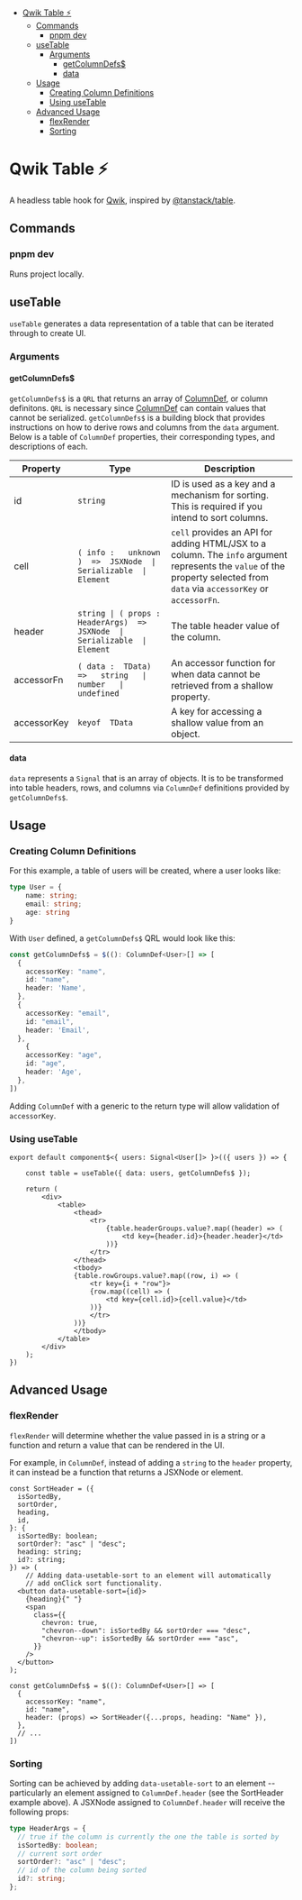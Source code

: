 - [Qwik Table ⚡️](#qwik-table-️)
  - [Commands](#commands)
    - [pnpm dev](#pnpm-dev)
  - [useTable](#usetable)
    - [Arguments](#arguments)
      - [getColumnDefs$](#getcolumndefs)
      - [data](#data)
  - [Usage](#usage)
    - [Creating Column Definitions](#creating-column-definitions)
    - [Using useTable](#using-usetable)
  - [Advanced Usage](#advanced-usage)
    - [flexRender](#flexrender)
    - [Sorting](#sorting)


# Qwik Table ⚡️
A headless table hook for [Qwik](https://qwik.builder.io/), inspired by [@tanstack/table](https://github.com/TanStack/table).

## Commands

### pnpm dev
Runs project locally.

## useTable
`useTable` generates a data representation of a table that can be iterated through to create UI.

### Arguments
#### getColumnDefs$

`getColumnDefs$` is a `QRL` that returns an array of [ColumnDef](/src//UseTable//types.ts#L=20), or column definitons. `QRL` is necessary since [ColumnDef](/src//UseTable//types.ts#L=20) can contain values that cannot be serialized. `getColumnDefs$` is a building block that provides instructions on how to derive rows and columns from the `data` argument. Below is a table of `ColumnDef` properties, their corresponding types, and descriptions of each. 

| Property    | Type                                                                           | Description                                                                                                                                                                |
|-------------|--------------------------------------------------------------------------------|----------------------------------------------------------------------------------------------------------------------------------------------------------------------------|
| id          | `string`                                                                       | ID is used as a key and a mechanism for sorting. This is required if you intend to sort columns.                                                                           |
| cell        | `( info :   unknown )  =>  JSXNode  \|  Serializable  \|  Element`             | `cell` provides an API for adding HTML/JSX to a column. The `info` argument represents the `value` of the property selected from `data` via `accessorKey` or `accessorFn`. |
| header      | `string \| ( props :  HeaderArgs)  =>  JSXNode  \|  Serializable  \|  Element` | The table header value of the column.                                                                                                                                      |
| accessorFn  | `( data :  TData)  =>   string   \|   number   \|   undefined`                 | An accessor function for when data cannot be retrieved from a shallow property.                                                                                            |
| accessorKey | `keyof  TData`                                                                 | A key for accessing a shallow value from an object.                                                                                                                        |                                                                                                                                  |

#### data
`data` represents a `Signal` that is an array of objects. It is to be transformed into table headers, rows, and columns via `ColumnDef` definitions provided by `getColumnDefs$`.

## Usage

### Creating Column Definitions
For this example, a table of users will be created, where a user looks like:
```typescript
type User = {
    name: string;
    email: string;
    age: string
}
```

With `User` defined, a `getColumnDefs$` QRL would look like this:
```typescript
const getColumnDefs$ = $((): ColumnDef<User>[] => [
  {
    accessorKey: "name",
    id: "name",
    header: 'Name',
  },
  {
    accessorKey: "email",
    id: "email",
    header: 'Email',
  },
    {
    accessorKey: "age",
    id: "age",
    header: 'Age',
  },
])
```
Adding `ColumnDef` with a generic to the return type will allow validation of `accessorKey`.


### Using useTable

```tsx
export default component$<{ users: Signal<User[]> }>(({ users }) => {

    const table = useTable({ data: users, getColumnDefs$ });

    return (
        <div>
            <table>
                <thead>
                    <tr>
                        {table.headerGroups.value?.map((header) => (
                            <td key={header.id}>{header.header}</td>
                        ))}
                    </tr>
                </thead>
                <tbody>
                {table.rowGroups.value?.map((row, i) => (
                    <tr key={i + "row"}>
                    {row.map((cell) => (
                        <td key={cell.id}>{cell.value}</td>
                    ))}
                    </tr>
                ))}
                </tbody>
            </table>
        </div>
    );
})
```

## Advanced Usage

### flexRender
`flexRender` will determine whether the value passed in is a string or a function and return a value that can be rendered in the UI.

For example, in `ColumnDef`, instead of adding a `string` to the `header` property, it can instead be a function that returns a JSXNode or element.

```tsx
const SortHeader = ({
  isSortedBy,
  sortOrder,
  heading,
  id,
}: {
  isSortedBy: boolean;
  sortOrder?: "asc" | "desc";
  heading: string;
  id?: string;
}) => (
    // Adding data-usetable-sort to an element will automatically
    // add onClick sort functionality.
  <button data-usetable-sort={id}>
    {heading}{" "}
    <span
      class={{
        chevron: true,
        "chevron--down": isSortedBy && sortOrder === "desc",
        "chevron--up": isSortedBy && sortOrder === "asc",
      }}
    />
  </button>
);

const getColumnDefs$ = $((): ColumnDef<User>[] => [
  {
    accessorKey: "name",
    id: "name",
    header: (props) => SortHeader({...props, heading: "Name" }),
  },
  // ...
])
```

### Sorting
Sorting can be achieved by adding `data-usetable-sort` to an element -- particularly an element assigned to `ColumnDef.header` (see the SortHeader example above). A JSXNode assigned to `ColumnDef.header` will receive the following props:
```ts
type HeaderArgs = {
  // true if the column is currently the one the table is sorted by
  isSortedBy: boolean;
  // current sort order
  sortOrder?: "asc" | "desc";
  // id of the column being sorted
  id?: string;
};
```

